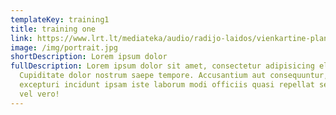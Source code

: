```yaml
---
templateKey: training1
title: training one
link: https://www.lrt.lt/mediateka/audio/radijo-laidos/vienkartine-planeta
image: /img/portrait.jpg
shortDescription: Lorem ipsum dolor
fullDescription: Lorem ipsum dolor sit amet, consectetur adipisicing elit.
  Cupiditate dolor nostrum saepe tempore. Accusantium aut consequuntur, error,
  excepturi incidunt ipsam iste laborum modi officiis quasi repellat sed totam
  vel vero!
---
```

